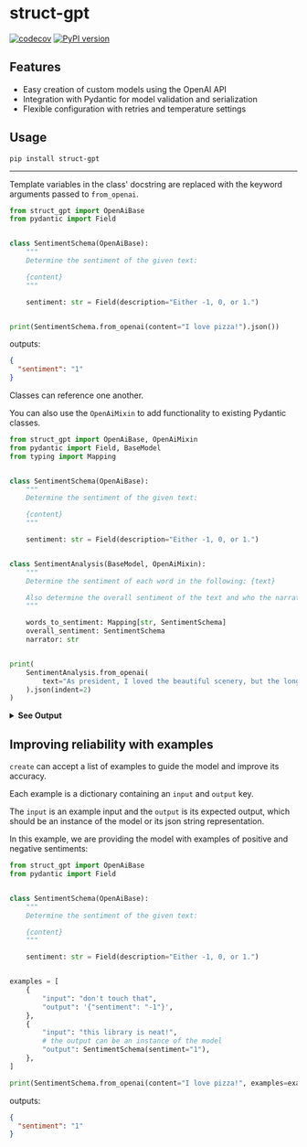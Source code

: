 # struct-gpt


[![codecov](https://codecov.io/gh/knowsuchagency/struct-gpt/branch/main/graph/badge.svg?token=TMUQNTCTDI)](https://codecov.io/gh/knowsuchagency/struct-gpt)
[![PyPI version](https://badge.fury.io/py/struct-gpt.svg)](https://pypi.org/project/struct-gpt/)

## Features

* Easy creation of custom models using the OpenAI API
* Integration with Pydantic for model validation and serialization
* Flexible configuration with retries and temperature settings

## Usage

`pip install struct-gpt`

---

Template variables in the class' docstring are replaced with the keyword arguments passed to `from_openai`.

```python
from struct_gpt import OpenAiBase
from pydantic import Field


class SentimentSchema(OpenAiBase):
    """
    Determine the sentiment of the given text:

    {content}
    """

    sentiment: str = Field(description="Either -1, 0, or 1.")


print(SentimentSchema.from_openai(content="I love pizza!").json())
```
outputs:
```json
{
  "sentiment": "1"
}
```

Classes can reference one another. 

You can also use the `OpenAiMixin` to add functionality to existing Pydantic classes.

```python
from struct_gpt import OpenAiBase, OpenAiMixin
from pydantic import Field, BaseModel
from typing import Mapping


class SentimentSchema(OpenAiBase):
    """
    Determine the sentiment of the given text:

    {content}
    """

    sentiment: str = Field(description="Either -1, 0, or 1.")


class SentimentAnalysis(BaseModel, OpenAiMixin):
    """
    Determine the sentiment of each word in the following: {text}

    Also determine the overall sentiment of the text and who the narrator is.
    """

    words_to_sentiment: Mapping[str, SentimentSchema]
    overall_sentiment: SentimentSchema
    narrator: str


print(
    SentimentAnalysis.from_openai(
        text="As president, I loved the beautiful scenery, but the long hike was exhausting."
    ).json(indent=2)
)
```
<details>
<summary><b>See Output</b></summary>

```json
{
  "words_to_sentiment": {
    "As": {
      "sentiment": "0"
    },
    "president,": {
      "sentiment": "1"
    },
    "I": {
      "sentiment": "0"
    },
    "loved": {
      "sentiment": "1"
    },
    "the": {
      "sentiment": "0"
    },
    "beautiful": {
      "sentiment": "1"
    },
    "scenery,": {
      "sentiment": "1"
    },
    "but": {
      "sentiment": "-1"
    },
    "long": {
      "sentiment": "-1"
    },
    "hike": {
      "sentiment": "-1"
    },
    "was": {
      "sentiment": "0"
    },
    "exhausting.": {
      "sentiment": "-1"
    }
  },
  "overall_sentiment": {
    "sentiment": "0"
  },
  "narrator": "president"
}
```

</details>

## Improving reliability with examples

`create` can accept a list of examples to guide the model and improve its accuracy. 

Each example is a dictionary containing an `input` and `output` key. 

The `input` is an example input and the `output` is its expected output, which should be an instance of the model or its json string representation.

In this example, we are providing the model with examples of positive and negative sentiments:

```python
from struct_gpt import OpenAiBase
from pydantic import Field


class SentimentSchema(OpenAiBase):
    """
    Determine the sentiment of the given text:

    {content}
    """

    sentiment: str = Field(description="Either -1, 0, or 1.")


examples = [
    {
        "input": "don't touch that",
        "output": '{"sentiment": "-1"}',
    },
    {
        "input": "this library is neat!",
        # the output can be an instance of the model
        "output": SentimentSchema(sentiment="1"),
    },
]

print(SentimentSchema.from_openai(content="I love pizza!", examples=examples).json())
```
outputs:
```json
{
  "sentiment": "1"
}
```
